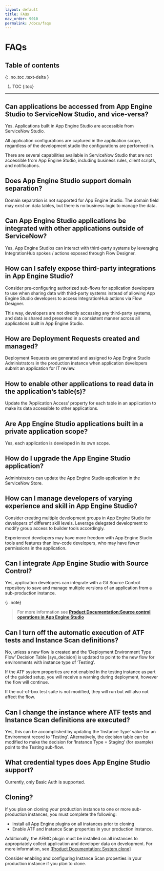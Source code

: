 ```yaml
---
layout: default
title: FAQs
nav_order: 9010
permalink: /docs/faqs
---
```


# FAQs

## Table of contents
{: .no_toc .text-delta }

1. TOC
{:toc}

---

## Can applications be accessed from App Engine Studio to ServiceNow Studio, and vice-versa?
Yes. Applications built in App Engine Studio are accessible from ServiceNow Studio.

All application configurations are captured in the application scope, regardless of the development studio the configurations are performed in.

There are several capabilities available in ServiceNow Studio that are not accessible from App Engine Studio, including business rules, client scripts, and notifications. 

## Does App Engine Studio support domain separation?
Domain separation is not supported for App Engine Studio. The domain field may exist on data tables, but there is no business logic to manage the data.

## Can App Engine Studio applications be integrated with other applications outside of ServiceNow?
Yes, App Engine Studios can interact with third-party systems by leveraging IntegrationHub spokes / actions exposed through Flow Designer.

## How can I safely expose third-party integrations in App Engine Studio?
Consider pre-configuring authorized sub-flows for application developers to use when sharing data with third-party systems instead of allowing App Engine Studio developers to access IntegrationHub actions via Flow Designer.

This way, developers are not directly accessing any third-party systems, and data is shared and presented in a consistent manner across all applications built in App Engine Studio.

## How are Deployment Requests created and managed?
Deployment Requests are generated and assigned to App Engine Studio Administrators in the production instance when application developers submit an application for IT review.

## How to enable other applications to read data in the application’s table(s)?
Update the ‘Application Access’ property for each table in an application to make its data accessible to other applications.

## Are App Engine Studio applications built in a private application scope?
Yes, each application is developed in its own scope.

## How do I upgrade the App Engine Studio application?
Administrators can update the App Engine Studio application in the ServiceNow Store. 

## How can I manage developers of varying experience and skill in App Engine Studio?
Consider creating multiple development groups in App Engine Studio for developers of different skill levels. Leverage delegated development to modify group access to builder tools accordingly.

Experienced developers may have more freedom with App Engine Studio tools and features than low-code developers, who may have fewer permissions in the application.

## Can I integrate App Engine Studio with Source Control?
Yes, application developers can integrate with a Git Source Control repository to save and manage multiple versions of an application from a sub-production instance.

{: .note}
> For more information see **[Product Documentation:Source control operations in App Engine Studio](https://docs.servicenow.com/csh?topicname=source-control-operations.html&version=latest)**

## Can I turn off the automatic execution of ATF tests and Instance Scan definitions?
No, unless a new flow is created and the ‘Deployment Environment Type Flow’ Decision Table [sys_decision] is updated to point to the new flow for environments with instance  type of ‘Testing’.

If the ATF system properties are not enabled in the testing instance as part of the guided setup, you will receive a warning during deployment, however the flow will continue. 

If the out-of-box test suite is not modified, they will run but will also not affect the flow.

## Can I change the instance where ATF tests and Instance Scan definitions are executed?
Yes, this can be accomplished by updating the ‘Instance Type’ value for an Environment record to ‘Testing’. Alternatively, the decision table can be modified to make the decision for ‘Instance Type = Staging’ (for example) point to the Testing sub-flow.

## What credential types does App Engine Studio support?
Currently, only Basic Auth is supported. 

## Cloning? 
If you plan on cloning your production instance to one or more sub-production instances, you must complete the following:
- Install all App Engine plugins on all instances prior to cloning
- Enable ATF and Instance Scan properties in your production instance. 

Additionally, the AEMC plugin must be installed on all instances to appropriately collect application and developer data on development. For more information, see [[Product Documentation: System clone]](https://docs.servicenow.com/csh?topicname=c_SystemClone.html)

Consider enabling and configuring Instance Scan properties in your production instance if you plan to clone.
